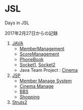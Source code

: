 ﻿# JSL   

Days in JSL

2017年2月27日からの記録

1. [JAVA](https://github.com/UiyoungSeo/JSL/tree/master/JAVA)
    - [MemberManagement](https://github.com/uiyoung/JSL/tree/master/JAVA/170421_MemberManagement)
    - [ScoreManagement](https://github.com/uiyoung/JSL/tree/master/JAVA/170424_ScoreManagement)
    - [PhoneBook](https://github.com/uiyoung/JSL/tree/master/JAVA/170517_PhonBookByHashMap/src)
    - [Socket1](https://github.com/uiyoung/JSL/tree/master/JAVA/170525_Socket/src), [Socket2](https://github.com/uiyoung/JSL/tree/master/JAVA/170526_Socket/src)
    - Java Team Project : [Cinema](https://github.com/uiyoung/Cinema)
2. [JSP](https://github.com/UiyoungSeo/JSL/tree/master/JSP)
    - [Member Manage System](MemberManageSystem)
    - [Cinema Manage](https://github.com/uiyoung/JSL/tree/master/JSP/170728_Assignment_CinemaManage)
    - [BBS](https://github.com/uiyoung/JSL/tree/master/JSP/170731_bbs)
    - [Shopping](https://github.com/uiyoung/JSL/tree/master/JSP/Shopping)
3. [Struts2](https://github.com/UiyoungSeo/JSL/tree/master/Struts2)
